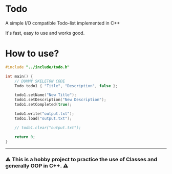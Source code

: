 # Todo

A simple I/O compatible Todo-list implemented in C++

It's fast, easy to use and works good.

# How to use?

```cpp
#include "../include/todo.h"

int main() {
    // DUMMY SKELETON CODE
    Todo todo1 { "Title", "Description", false };

    todo1.setName("New Title");
    todo1.setDescription("New Description");
    todo1.setCompleted(true);

    todo1.write("output.txt");
    todo1.load("output.txt");

    // todo1.clear("output.txt");

    return 0;
}
```

---
### :warning: This is a hobby project to practice the use of Classes and generally OOP in C++. :warning:
